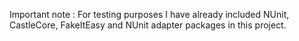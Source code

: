 Important note : For testing purposes I have already included NUnit, CastleCore, FakeItEasy and NUnit adapter packages in this project.
